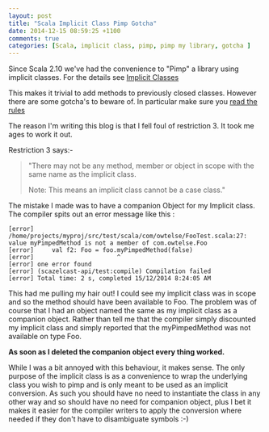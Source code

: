 ```yaml
---
layout: post
title: "Scala Implicit Class Pimp Gotcha"
date: 2014-12-15 08:59:25 +1100
comments: true
categories: [Scala, implicit class, pimp, pimp my library, gotcha ]
---
```

Since Scala 2.10 we've had the convenience to "Pimp" a library using implicit classes.
For the details see [Implicit Classes](http://docs.scala-lang.org/overviews/core/implicit-classes.html)

This makes it trivial to add methods to previously closed classes. However there are some gotcha's to beware of. In particular make sure you [read the rules](http://docs.scala-lang.org/overviews/core/implicit-classes.html#restrictions)

The reason I'm writing this blog is that I fell foul of restriction 3. It took me ages to work it out.

Restriction 3 says:- 
> "There may not be any method, member or object in scope with the same name as the implicit class.
> 
> Note: This means an implicit class cannot be a case class."

The mistake I made was to have a companion Object for my Implicit class. The compiler spits out an error message like this :

    [error] /home/projects/myproj/src/test/scala/com/owtelse/FooTest.scala:27: value myPimpedMethod is not a member of com.owtelse.Foo
    [error]     val f2: Foo = foo.myPimpedMethod(false)
    [error]                       ^
    [error] one error found
    [error] (scazelcast-api/test:compile) Compilation failed
    [error] Total time: 2 s, completed 15/12/2014 8:24:05 AM

This had me pulling my hair out! I could see my implicit class was in scope and so the method should have been available to Foo.
The problem was of course that I had an object named the same as my implicit class as a companion object.
Rather than tell me that the compiler simply discounted my implicit class and simply reported that the myPimpedMethod was not available on type Foo.

**As soon as I deleted the companion object every thing worked.**

While I was a bit annoyed with this behaviour, it makes sense.
The only purpose of the implicit class is as a convenience to wrap the underlying class you wish to pimp and is only meant to be used as an implicit conversion.
As such you should have no need to instantiate the class in any other way and so should have no need for companion object,
plus I bet it makes it easier for the compiler writers to apply the conversion where needed if they don't have to disambiguate symbols :-)


